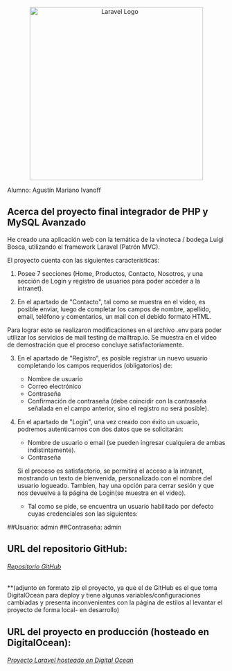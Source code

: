 <p align="center"><a href="https://laravel.com" target="_blank"><img src="https://raw.githubusercontent.com/laravel/art/master/logo-lockup/5%20SVG/2%20CMYK/1%20Full%20Color/laravel-logolockup-cmyk-red.svg" width="400" alt="Laravel Logo"></a></p>


Alumno: Agustín Mariano Ivanoff

## Acerca del proyecto final integrador de PHP y MySQL Avanzado

He creado una aplicación web con la temática de la vinoteca / bodega Luigi Bosca, utilizando el framework Laravel (Patrón MVC).

El proyecto cuenta con las siguientes características:

1) Posee 7 secciones (Home, Productos, Contacto, Nosotros, y una sección de Login y registro de usuarios para poder acceder a la intranet).


2) En el apartado de "Contacto", tal como se muestra en el video, es posible enviar, luego de completar los campos de nombre, apellido, email, teléfono y comentarios, un mail con el debido formato HTML.

Para lograr esto se realizaron modificaciones en el archivo .env para poder utilizar los servicios de mail testing de mailtrap.io. Se muestra en el video de demostración que el proceso concluye satisfactoriamente.


3) En el apartado de "Registro", es posible registrar un nuevo usuario completando los campos requeridos (obligatorios) de:
    - Nombre de usuario
    - Correo electrónico
    - Contraseña
    - Confirmación de contraseña (debe coincidir con la contraseña señalada en el campo anterior, sino el registro no será posible).


4) En el apartado de "Login", una vez creado con éxito un usuario, podremos autenticarnos con dos datos que se solicitarán:
    - Nombre de usuario o email (se pueden ingresar cualquiera de ambas indistintamente).
    - Contraseña 

    Si el proceso es satisfactorio, se permitirá el acceso a la intranet, mostrando un texto de bienvenida, personalizado con el nombre del usuario logueado.
    Tambíen, hay una opción para cerrar sesión y que nos devuelve a la página de Login(se muestra en el video).

    - Tal como se pide, se encuentra un usuario habilitado por defecto cuyas credenciales son las siguientes:

##Usuario: admin
##Contraseña: admin



## URL del repositorio GitHub: <br>

<h6> <a href="https://github.com/agus-ivanoff-dev/pruebaintegradora"> Repositorio GitHub</a></h6>
 **(adjunto en formato zip el proyecto, ya que el de GitHub es el que toma DigitalOcean para deploy y tiene 
algunas variables/configuraciones cambiadas y presenta inconvenientes con la página de estilos al levantar el proyecto de forma local- en desarrollo)


## URL del proyecto en producción (hosteado en DigitalOcean):  <br>

<h6> <a href="https://pruebaintegradoraphp-7isw6.ondigitalocean.app/"> Proyecto Laravel hosteado en Digital Ocean</a></h6>


